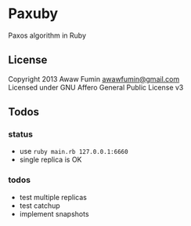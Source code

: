 # Paxuby
Paxos algorithm in Ruby

## License
Copyright 2013 Awaw Fumin awawfumin@gmail.com  
Licensed under GNU Affero General Public License v3

## Todos
### status
* use `ruby main.rb 127.0.0.1:6660`
* single replica is OK

### todos
* test multiple replicas
* test catchup
* implement snapshots
